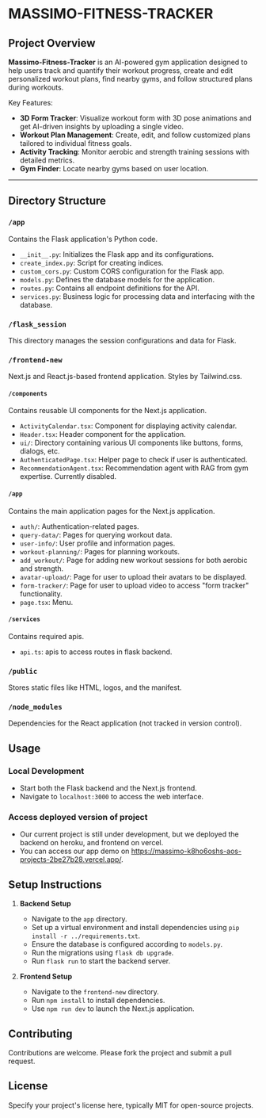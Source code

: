 # MASSIMO-FITNESS-TRACKER

## Project Overview
**Massimo-Fitness-Tracker** is an AI-powered gym application designed to help users track and quantify their workout progress, create and edit personalized workout plans, find nearby gyms, and follow structured plans during workouts. 

Key Features:
- **3D Form Tracker**: Visualize workout form with 3D pose animations and get AI-driven insights by uploading a single video.
- **Workout Plan Management**: Create, edit, and follow customized plans tailored to individual fitness goals.
- **Activity Tracking**: Monitor aerobic and strength training sessions with detailed metrics.
- **Gym Finder**: Locate nearby gyms based on user location.


---
## Directory Structure

### `/app`
Contains the Flask application's Python code.

- `__init__.py`: Initializes the Flask app and its configurations.
- `create_index.py`: Script for creating indices.
- `custom_cors.py`: Custom CORS configuration for the Flask app.
- `models.py`: Defines the database models for the application.
- `routes.py`: Contains all endpoint definitions for the API.
- `services.py`: Business logic for processing data and interfacing with the database.

### `/flask_session`
This directory manages the session configurations and data for Flask.

### `/frontend-new`
Next.js and React.js-based frontend application. Styles by Tailwind.css.

#### `/components`
Contains reusable UI components for the Next.js application.

- `ActivityCalendar.tsx`: Component for displaying activity calendar.
- `Header.tsx`: Header component for the application.
- `ui/`: Directory containing various UI components like buttons, forms, dialogs, etc.
- `AuthenticatedPage.tsx`: Helper page to check if user is authenticated.
- `RecommendationAgent.tsx`: Recommendation agent with RAG from gym expertise. Currently disabled.

#### `/app`
Contains the main application pages for the Next.js application.

- `auth/`: Authentication-related pages.
- `query-data/`: Pages for querying workout data.
- `user-info/`: User profile and information pages.
- `workout-planning/`: Pages for planning workouts.
- `add_workout/`: Page for adding new workout sessions for both aerobic and strength.
- `avatar-upload/`: Page for user to upload their avatars to be displayed.
- `form-tracker/`: Page for user to upload video to access "form tracker" functionality.
- `page.tsx`: Menu.

#### `/services`
Contains required apis.

- `api.ts`: apis to access routes in flask backend.

### `/public`
Stores static files like HTML, logos, and the manifest.

### `/node_modules`
Dependencies for the React application (not tracked in version control).

## Usage

### Local Development
- Start both the Flask backend and the Next.js frontend.
- Navigate to `localhost:3000` to access the web interface.

### Access deployed version of project
- Our current project is still under development, but we deployed the backend on heroku, and frontend on vercel.
- You can access our app demo on https://massimo-k8ho6oshs-aos-projects-2be27b28.vercel.app/.

## Setup Instructions

1. **Backend Setup**
   - Navigate to the `app` directory.
   - Set up a virtual environment and install dependencies using `pip install -r ../requirements.txt`.
   - Ensure the database is configured according to `models.py`.
   - Run the migrations using `flask db upgrade`.
   - Run `flask run` to start the backend server.

2. **Frontend Setup**
   - Navigate to the `frontend-new` directory.
   - Run `npm install` to install dependencies.
   - Use `npm run dev` to launch the Next.js application.

## Contributing
Contributions are welcome. Please fork the project and submit a pull request.

## License
Specify your project's license here, typically MIT for open-source projects.

